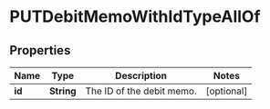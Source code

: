 

# PUTDebitMemoWithIdTypeAllOf


## Properties

| Name | Type | Description | Notes |
|------------ | ------------- | ------------- | -------------|
|**id** | **String** | The ID of the debit memo.  |  [optional] |



